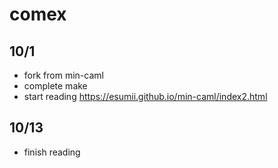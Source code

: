 # comex
## 10/1
- fork from min-caml
- complete make
- start reading https://esumii.github.io/min-caml/index2.html
## 10/13
- finish reading
